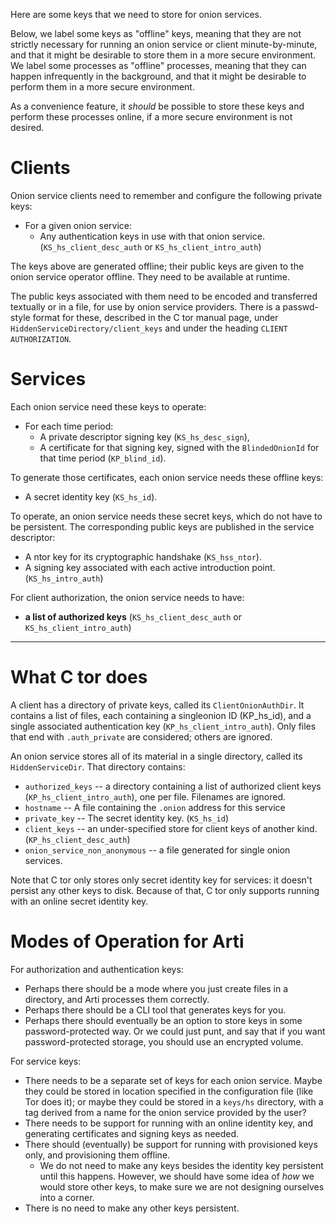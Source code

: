 Here are some keys that we need to store for onion services.

Below, we label some keys as "offline" keys, meaning that they are not
strictly necessary for running an onion service or client minute-by-minute,
and that it might be desirable to store them in a more secure environment.
We label some processes as "offline" processes, meaning that they can happen
infrequently in the background, and that it might be desirable to perform
them in a more secure environment.

As a convenience feature, it _should_ be possible to store these keys and
perform these processes online, if a more secure environment is not desired.


# Clients

Onion service clients need to remember and configure the following private
keys:

  * For a given onion service:
     * Any authentication keys in use with that onion
       service. (`KS_hs_client_desc_auth` or `KS_hs_client_intro_auth`)

The keys above are generated offline; their public keys are given to the
onion service operator offline.  They need to be available at runtime.

The public keys associated with them need to be encoded and transferred
textually or in a file, for use by onion service providers.
There is a passwd-style format for these, described in the C tor manual page,
under `HiddenServiceDirectory/client_keys`  and under the heading `CLIENT
AUTHORIZATION`.


# Services

Each onion service need these keys to operate:

  * For each time period:
    * A private descriptor signing key (`KS_hs_desc_sign`),
    * A certificate for that signing key, signed with the `BlindedOnionId`
      for that time period (`KP_blind_id`).

To generate those certificates, each onion service needs
these offline keys:

  * A secret identity key (`KS_hs_id`).

To operate, an onion service needs these secret keys, which do not have to be
persistent.
The corresponding public keys are published in the service descriptor:
  * A ntor key for its cryptographic handshake (`KS_hss_ntor`).
  * A signing key associated with each active introduction point.
    (`KS_hs_intro_auth`)

For client authorization, the onion service needs to have:
  * **a list of authorized keys**  (`KS_hs_client_desc_auth` or
    `KS_hs_client_intro_auth`)

----

# What C tor does

A client has a directory of private keys, called its `ClientOnionAuthDir`.
It contains a list of files, each containing a singleonion ID (KP_hs_id), and
a single associated authentication key (`KP_hs_client_intro_auth`).
Only files that end with `.auth_private` are considered; others are
ignored.


An onion service stores all of its material in a single directory, called its
`HiddenServiceDir`.  That directory contains:
  * `authorized_keys` -- a directory containing a list of authorized client
    keys (`KP_hs_client_intro_auth`), one per file. Filenames are ignored.
  * `hostname` -- A file containing the `.onion` address for this service
  * `private_key` -- The secret identity key. (`KS_hs_id`)
  * `client_keys` -- an under-specified store for client keys of another
    kind.
    (`KP_hs_client_desc_auth`)
  * `onion_service_non_anonymous` -- a file generated for single onion
    services.

Note that C tor only stores only secret identity key for services: it doesn't
persist any other keys to disk.
Because of that, C tor only supports running with an online secret identity
key.

# Modes of Operation for Arti

For authorization and authentication keys:
  * Perhaps there should be a mode where you just create files in a
    directory, and Arti processes them correctly.
  * Perhaps there should be a CLI tool that generates keys for you.
  * Perhaps there should eventually be an option to store keys in some
    password-protected way.  Or we could just punt, and say that if you want
    password-protected storage, you should use an encrypted volume.

For service keys:
  * There needs to be a separate set of keys for each onion service.
    Maybe they could be stored in location specified in the configuration
    file (like Tor does it); or maybe they could be stored in a `keys/hs`
    directory, with a tag derived from a name for the onion service provided
    by the user?
  * There needs to be support for running with an online identity key, and
    generating certificates and signing keys as needed.
  * There should (eventually) be support for running with provisioned keys
    only, and provisioning them offline.
     * We do not need to make any keys besides the identity key persistent
       until this happens.
       However, we should have some idea of _how_ we would store other keys,
       to make sure we are not designing ourselves into a corner.
  * There is no need to make any other keys persistent.


